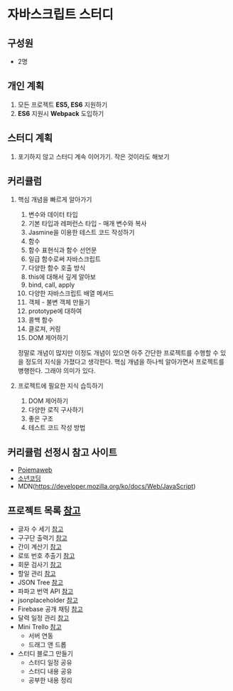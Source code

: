 # 자바스크립트 스터디

## 구성원

- 2명

## 개인 계획

1. 모든 프로젝트 **ES5, ES6** 지원하기
2. **ES6** 지원시 **Webpack** 도입하기

## 스터디 계획

1. 포기하지 않고 스터디 계속 이어가기. 작은 것이라도 해보기

## 커리큘럼

1. 핵심 개념을 빠르게 알아가기

   1. 변수와 데이터 타입
   2. 기본 타입과 레퍼런스 타입 - 매개 변수와 복사
   3. Jasmine을 이용한 테스트 코드 작성하기
   4. 함수
   5. 함수 표현식과 함수 선언문
   6. 일급 함수로써 자바스크립트
   7. 다양한 함수 호출 방식
   8. this에 대해서 깊게 알아보
   9. bind, call, apply
   10. 다양한 자바스크립트 배열 메서드
   11. 객체 - 불변 객체 만들기
   12. prototype에 대하여
   13. 콜백 함수
   14. 클로져, 커링
   15. DOM 제어하기

   정말로 개념이 많지만 이정도 개념이 있으면 아주 간단한 프로젝트를 수행할 수 있을 정도의 지식을 가졌다고 생각한다. 핵심 개념을 하나씩 알아가면서 프로젝트를 병행한다. 그래야 의미가 있다.

2. 프로젝트에 필요한 지식 습득하기

   1. DOM 제어하기
   2. 다양한 로직 구사하기
   3. 좋은 구조
   4. 테스트 코드 작성 방법

## 커리큘럼 선정시 참고 사이트

- [Poiemaweb](https://poiemaweb.com/)
- [소년코딩](https://boycoding.tistory.com/1?category=915176)
- MDN(https://developer.mozilla.org/ko/docs/Web/JavaScript)

## 프로젝트 목록 [참고](https://ovenapp.io/project/HmgYabE5RJqeraKBf3FogK1DIS61ljhs#U5Ndl)

- 글자 수 세기 [참고](https://ovenapp.io/view/HmgYabE5RJqeraKBf3FogK1DIS61ljhs/U5Ndl)
- 구구단 출력기 [참고](https://ovenapp.io/view/HmgYabE5RJqeraKBf3FogK1DIS61ljhs/ebFY5)
- 간이 계산기 [참고](https://ovenapp.io/view/HmgYabE5RJqeraKBf3FogK1DIS61ljhs/SdSyp)
- 로또 번호 추출기 [참고](https://ovenapp.io/view/HmgYabE5RJqeraKBf3FogK1DIS61ljhs/7AoA7)
- 회문 검사기 [참고](https://ovenapp.io/view/HmgYabE5RJqeraKBf3FogK1DIS61ljhs/OdDUd)
- 할일 관리 [참고](https://ovenapp.io/view/HmgYabE5RJqeraKBf3FogK1DIS61ljhs/Rh71v)
- JSON Tree [참고](https://ovenapp.io/view/HmgYabE5RJqeraKBf3FogK1DIS61ljhs/DN3yq)
- 파파고 번역 API [참고](https://ovenapp.io/view/HmgYabE5RJqeraKBf3FogK1DIS61ljhs/yDc5E)
- jsonplaceholder [참고](https://ovenapp.io/view/HmgYabE5RJqeraKBf3FogK1DIS61ljhs/jj7Eg)
- Firebase 공개 채팅 [참고](https://ovenapp.io/view/HmgYabE5RJqeraKBf3FogK1DIS61ljhs/lR0Py)
- 달력 일정 관리 [참고](https://ovenapp.io/view/HmgYabE5RJqeraKBf3FogK1DIS61ljhs/ko0W2)
- Mini Trello [참고](https://ovenapp.io/view/HmgYabE5RJqeraKBf3FogK1DIS61ljhs/jGh2J)
  - 서버 연동
  - 드래그 앤 드롭
- 스터디 블로그 만들기
  - 스터디 일정 공유
  - 스터디 내용 공유
  - 공부한 내용 정리